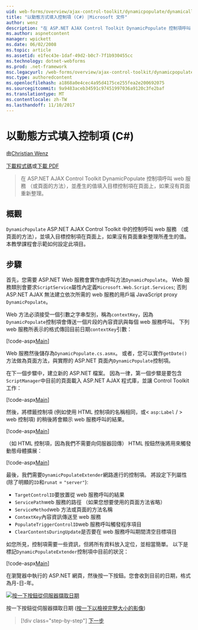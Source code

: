 ```yaml
---
uid: web-forms/overview/ajax-control-toolkit/dynamicpopulate/dynamically-populating-a-control-cs
title: "以動態方式填入控制項 (C#) |Microsoft 文件"
author: wenz
description: "在 ASP.NET AJAX Control Toolkit DynamicPopulate 控制項呼叫 web 服務 （或頁面的方法），並產生的值填入目標上的控制項 t..."
ms.author: aspnetcontent
manager: wpickett
ms.date: 06/02/2008
ms.topic: article
ms.assetid: e1fec43e-1daf-49d2-b0c7-7f1b930455cc
ms.technology: dotnet-webforms
ms.prod: .net-framework
msc.legacyurl: /web-forms/overview/ajax-control-toolkit/dynamicpopulate/dynamically-populating-a-control-cs
msc.type: authoredcontent
ms.openlocfilehash: a1868a0e4cec4a95d4175ce255fea2e200692075
ms.sourcegitcommit: 9a9483aceb34591c97451997036a9120c3fe2baf
ms.translationtype: MT
ms.contentlocale: zh-TW
ms.lasthandoff: 11/10/2017
---
```

<a name="dynamically-populating-a-control-c"></a>以動態方式填入控制項 (C#)
====================
由[Christian Wenz](https://github.com/wenz)

[下載程式碼](http://download.microsoft.com/download/d/8/f/d8f2f6f9-1b7c-46ad-9252-e1fc81bdea3e/dynamicpopulate0.cs.zip)或[下載 PDF](http://download.microsoft.com/download/b/6/a/b6ae89ee-df69-4c87-9bfb-ad1eb2b23373/dynamicpopulate0CS.pdf)

> 在 ASP.NET AJAX Control Toolkit DynamicPopulate 控制項呼叫 web 服務 （或頁面的方法），並產生的值填入目標控制項在頁面上，如果沒有頁面重新整理。


## <a name="overview"></a>概觀

`DynamicPopulate` ASP.NET AJAX Control Toolkit 中的控制呼叫 web 服務 （或頁面的方法），並填入目標控制項在頁面上，如果沒有頁面重新整理所產生的值。 本教學課程會示範如何設定此項目。

## <a name="steps"></a>步驟

首先，您需要 ASP.NET Web 服務會實作由呼叫方法`DynamicPopulate`。 Web 服務類別會要求`ScriptService`屬性內定義`Microsoft.Web.Script.Services`; 否則 ASP.NET AJAX 無法建立依次所需的 web 服務的用戶端 JavaScript proxy `DynamicPopulate`。

Web 方法必須接受一個引數之字串型別，稱為`contextKey`，因為`DynamicPopulate`控制項會傳送一個片段的內容資訊與每個 web 服務呼叫。 下列 web 服務所表示的格式傳回目前日期`contextKey`引數：

[!code-aspx[Main](dynamically-populating-a-control-cs/samples/sample1.aspx)]

Web 服務然後儲存為`DynamicPopulate.cs.asmx`。 或者，您可以實作`getDate()`方法做為頁面方法，與實際的 ASP.NET 頁面內`DynamicPopulate`控制項。

在下一個步驟中，建立新的 ASP.NET 檔案。 因為一律，第一個步驟是要包含`ScriptManager`中目前的頁面載入 ASP.NET AJAX 程式庫，並讓 Control Toolkit 工作：

[!code-aspx[Main](dynamically-populating-a-control-cs/samples/sample2.aspx)]

然後，將標籤控制項 (例如使用 HTML 控制項的名稱相同，或&lt; `asp:Label`  / &gt; web 控制項) 的稍後將會顯示 web 服務呼叫的結果。

[!code-aspx[Main](dynamically-populating-a-control-cs/samples/sample3.aspx)]

（如 HTML 控制項，因為我們不需要向伺服器回傳） HTML 按鈕然後將用來觸發動態母體擴展：

[!code-aspx[Main](dynamically-populating-a-control-cs/samples/sample4.aspx)]

最後，我們需要`DynamicPopulateExtender`網路進行的控制項。 將設定下列屬性 (除了明顯的`ID`和`runat` = `"server"`):

- `TargetControlID`要放置從 web 服務呼叫的結果
- `ServicePath`web 服務的路徑 （如果您想要使用的頁面方法省略）
- `ServiceMethod`web 方法或頁面的方法名稱
- `ContextKey`內容資訊傳送至 web 服務
- `PopulateTriggerControlID`web 服務呼叫觸發程序項目
- `ClearContentsDuringUpdate`是否要在 web 服務呼叫期間清空目標項目

如您所見，控制項需要一些資訊，但將所有資料放入定位，並相當簡單。 以下是標記`DynamicPopulateExtender`控制項中目前的狀況：

[!code-aspx[Main](dynamically-populating-a-control-cs/samples/sample5.aspx)]

在瀏覽器中執行的 ASP.NET 網頁，然後按一下按鈕。您會收到目前的日期，格式為月-日-年。


[![按一下按鈕從伺服器擷取日期](dynamically-populating-a-control-cs/_static/image2.png)](dynamically-populating-a-control-cs/_static/image1.png)

按一下按鈕從伺服器擷取日期 ([按一下以檢視完整大小的影像](dynamically-populating-a-control-cs/_static/image3.png))

>[!div class="step-by-step"]
[下一步](dynamically-populating-a-control-using-javascript-code-cs.md)
